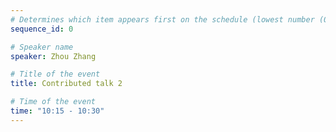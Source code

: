 ```yaml
---
# Determines which item appears first on the schedule (lowest number (0) appears first)
sequence_id: 0

# Speaker name
speaker: Zhou Zhang

# Title of the event
title: Contributed talk 2

# Time of the event
time: "10:15 - 10:30"
---
```


